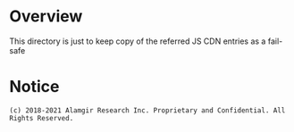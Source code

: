 # Overview

This directory is just to keep copy of the referred JS CDN entries as a fail-safe

# Notice
    
    (c) 2018-2021 Alamgir Research Inc. Proprietary and Confidential. All Rights Reserved.
 
